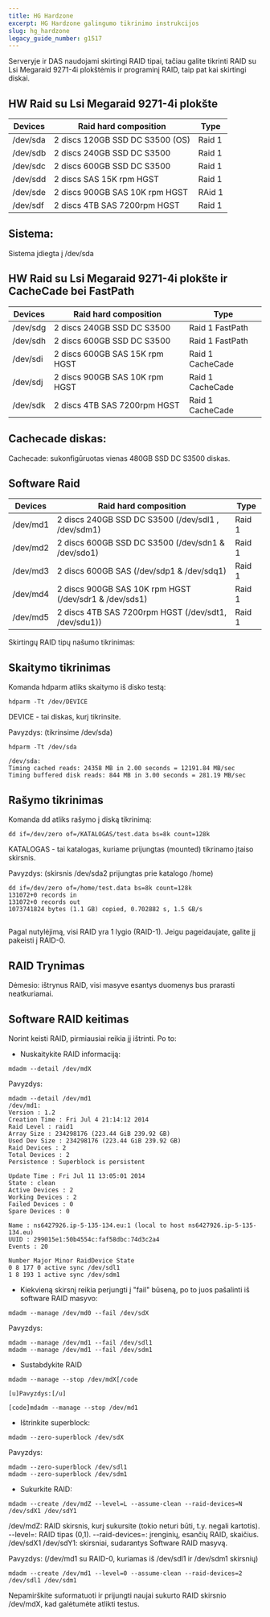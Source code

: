 ```yaml
---
title: HG Hardzone
excerpt: HG Hardzone galingumo tikrinimo instrukcijos
slug: hg_hardzone
legacy_guide_number: g1517
---
```


Serveryje ir DAS naudojami skirtingi RAID tipai, tačiau galite tikrinti RAID su Lsi Megaraid 9271-4i plokštėmis ir programinį RAID, taip pat kai skirtingi diskai.

## HW Raid su Lsi Megaraid 9271-4i plokšte
|Devices|Raid hard composition|Type|
|---|---|---|
|/dev/sda|2 discs 120GB SSD DC S3500 (OS)|Raid 1|
|/dev/sdb|2 discs 240GB SSD DC S3500|Raid 1|
|/dev/sdc|2 discs 600GB SSD DC S3500|Raid 1|
|/dev/sdd|2 discs SAS 15K rpm HGST|Raid 1|
|/dev/sde|2 discs 900GB SAS 10K rpm HGST|RAid 1|
|/dev/sdf|2 discs 4TB SAS 7200rpm HGST|Raid 1|



## Sistema:
Sistema įdiegta į /dev/sda


## HW Raid su Lsi Megaraid 9271-4i plokšte ir CacheCade bei FastPath
|Devices|Raid hard composition|Type|
|---|---|---|
|/dev/sdg|2 discs 240GB SSD DC S3500|Raid 1 FastPath|
|/dev/sdh|2 discs 600GB SSD DC S3500|Raid 1 FastPath|
|/dev/sdi|2 discs 600GB SAS 15K rpm HGST|Raid 1 CacheCade|
|/dev/sdj|2 discs 900GB SAS 10K rpm HGST|Raid 1 CacheCade|
|/dev/sdk|2 discs 4TB SAS 7200rpm HGST|Raid 1 CacheCade|



## Cachecade diskas:
Cachecade: sukonfigūruotas vienas 480GB SSD DC S3500 diskas.


## Software Raid
|Devices|Raid hard composition|Type|
|---|---|---|
|/dev/md1|2 discs 240GB SSD DC S3500 (/dev/sdl1 , /dev/sdm1)|Raid 1|
|/dev/md2|2 discs 600GB SSD DC S3500 (/dev/sdn1 & /dev/sdo1)|Raid 1|
|/dev/md3|2 discs 600GB SAS (/dev/sdp1 & /dev/sdq1)|Raid 1|
|/dev/md4|2 discs 900GB SAS 10K rpm HGST (/dev/sdr1 & /dev/sds1)|Raid 1|
|/dev/md5|2 discs 4TB SAS 7200rpm HGST (/dev/sdt1, /dev/sdu1))|Raid 1|



Skirtingų RAID tipų našumo tikrinimas:

## Skaitymo tikrinimas
Komanda hdparm atliks skaitymo iš disko testą:


```
hdparm -Tt /dev/DEVICE
```


DEVICE - tai diskas, kurį tikrinsite.

Pavyzdys: (tikrinsime /dev/sda)


```
hdparm -Tt /dev/sda

/dev/sda:
Timing cached reads: 24358 MB in 2.00 seconds = 12191.84 MB/sec
Timing buffered disk reads: 844 MB in 3.00 seconds = 281.19 MB/sec
```




## Rašymo tikrinimas
Komanda dd atliks rašymo į diską tikrinimą:


```
dd if=/dev/zero of=/KATALOGAS/test.data bs=8k count=128k
```


KATALOGAS - tai katalogas, kuriame prijungtas (mounted) tikrinamo įtaiso skirsnis.

Pavyzdys: (skirsnis /dev/sda2 prijungtas prie katalogo /home)


```
dd if=/dev/zero of=/home/test.data bs=8k count=128k
131072+0 records in
131072+0 records out
1073741824 bytes (1.1 GB) copied, 0.702882 s, 1.5 GB/s
```




## 
Pagal nutylėjimą, visi RAID yra 1 lygio (RAID-1). Jeigu pageidaujate, galite jį pakeisti į RAID-0.

## RAID Trynimas
Dėmesio: ištrynus RAID, visi masyve esantys duomenys bus prarasti neatkuriamai.


## Software RAID keitimas
Norint keisti RAID, pirmiausiai reikia jį ištrinti. Po to:


- Nuskaitykite RAID informaciją:


```
mdadm --detail /dev/mdX
```


Pavyzdys:


```
mdadm --detail /dev/md1
/dev/md1:
Version : 1.2
Creation Time : Fri Jul 4 21:14:12 2014
Raid Level : raid1
Array Size : 234298176 (223.44 GiB 239.92 GB)
Used Dev Size : 234298176 (223.44 GiB 239.92 GB)
Raid Devices : 2
Total Devices : 2
Persistence : Superblock is persistent

Update Time : Fri Jul 11 13:05:01 2014
State : clean
Active Devices : 2
Working Devices : 2
Failed Devices : 0
Spare Devices : 0

Name : ns6427926.ip-5-135-134.eu:1 (local to host ns6427926.ip-5-135-134.eu)
UUID : 299015e1:50b4554c:faf58dbc:74d3c2a4
Events : 20

Number Major Minor RaidDevice State
0 8 177 0 active sync /dev/sdl1
1 8 193 1 active sync /dev/sdm1
```


- Kiekvieną skirsnį reikia perjungti į "fail" būseną, po to juos pašalinti iš software RAID masyvo:


```
mdadm --manage /dev/md0 --fail /dev/sdX
```


Pavyzdys:


```
mdadm --manage /dev/md1 --fail /dev/sdl1
mdadm --manage /dev/md1 --fail /dev/sdm1
```


- Sustabdykite RAID


```
mdadm --manage --stop /dev/mdX[/code

[u]Pavyzdys:[/u]

[code]mdadm --manage --stop /dev/md1
```


- Ištrinkite superblock:


```
mdadm --zero-superblock /dev/sdX
```


Pavyzdys:


```
mdadm --zero-superblock /dev/sdl1
mdadm --zero-superblock /dev/sdm1
```


- Sukurkite RAID:


```
mdadm --create /dev/mdZ --level=L --assume-clean --raid-devices=N /dev/sdX1 /dev/sdY1
```


/dev/mdZ: RAID skirsnis, kurį sukursite (tokio neturi būti, t.y. negali kartotis).
--level=: RAID tipas (0,1).
--raid-devices=: įrenginių, esančių RAID, skaičius.
/dev/sdX1 /dev/sdY1: skirsniai, sudarantys Software RAID masyvą.

Pavyzdys: (/dev/md1 su RAID-0, kuriamas iš /dev/sdl1 ir /dev/sdm1 skirsnių)


```
mdadm --create /dev/md1 --level=0 --assume-clean --raid-devices=2 /dev/sdl1 /dev/sdm1
```



Nepamirškite suformatuoti ir prijungti naujai sukurto RAID skirsnio /dev/mdX, kad galėtumėte atlikti testus.


